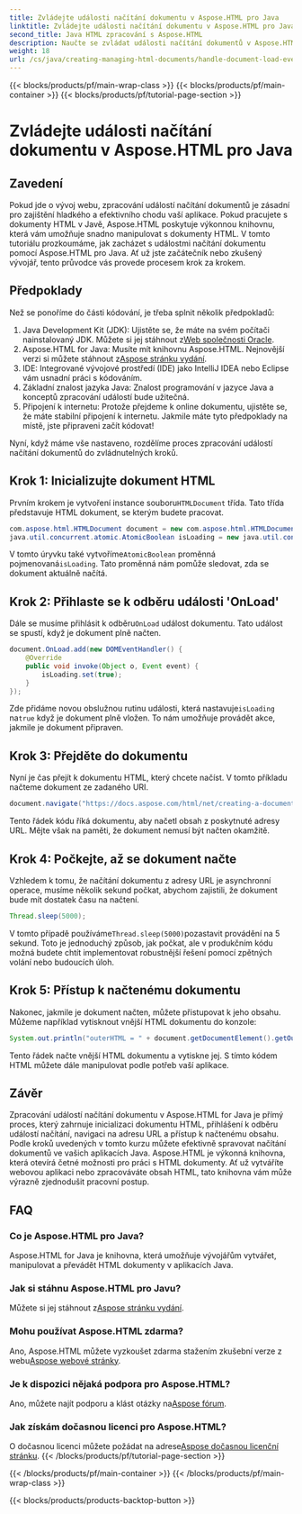 ```yaml
---
title: Zvládejte události načítání dokumentu v Aspose.HTML pro Java
linktitle: Zvládejte události načítání dokumentu v Aspose.HTML pro Java
second_title: Java HTML zpracování s Aspose.HTML
description: Naučte se zvládat události načítání dokumentů v Aspose.HTML pro Java pomocí tohoto podrobného průvodce. Vylepšete své webové aplikace.
weight: 18
url: /cs/java/creating-managing-html-documents/handle-document-load-events/
---
```


{{< blocks/products/pf/main-wrap-class >}}
{{< blocks/products/pf/main-container >}}
{{< blocks/products/pf/tutorial-page-section >}}

# Zvládejte události načítání dokumentu v Aspose.HTML pro Java

## Zavedení
Pokud jde o vývoj webu, zpracování událostí načítání dokumentů je zásadní pro zajištění hladkého a efektivního chodu vaší aplikace. Pokud pracujete s dokumenty HTML v Javě, Aspose.HTML poskytuje výkonnou knihovnu, která vám umožňuje snadno manipulovat s dokumenty HTML. V tomto tutoriálu prozkoumáme, jak zacházet s událostmi načítání dokumentu pomocí Aspose.HTML pro Java. Ať už jste začátečník nebo zkušený vývojář, tento průvodce vás provede procesem krok za krokem.
## Předpoklady
Než se ponoříme do části kódování, je třeba splnit několik předpokladů:
1.  Java Development Kit (JDK): Ujistěte se, že máte na svém počítači nainstalovaný JDK. Můžete si jej stáhnout z[Web společnosti Oracle](https://www.oracle.com/java/technologies/javase-jdk11-downloads.html).
2. Aspose.HTML for Java: Musíte mít knihovnu Aspose.HTML. Nejnovější verzi si můžete stáhnout z[Aspose stránku vydání](https://releases.aspose.com/html/java/).
3. IDE: Integrované vývojové prostředí (IDE) jako IntelliJ IDEA nebo Eclipse vám usnadní práci s kódováním.
4. Základní znalost jazyka Java: Znalost programování v jazyce Java a konceptů zpracování událostí bude užitečná.
5. Připojení k internetu: Protože přejdeme k online dokumentu, ujistěte se, že máte stabilní připojení k internetu.
Jakmile máte tyto předpoklady na místě, jste připraveni začít kódovat!

Nyní, když máme vše nastaveno, rozdělíme proces zpracování událostí načítání dokumentů do zvládnutelných kroků.
## Krok 1: Inicializujte dokument HTML
 Prvním krokem je vytvoření instance souboru`HTMLDocument` třída. Tato třída představuje HTML dokument, se kterým budete pracovat.
```java
com.aspose.html.HTMLDocument document = new com.aspose.html.HTMLDocument();
java.util.concurrent.atomic.AtomicBoolean isLoading = new java.util.concurrent.atomic.AtomicBoolean(false);
```
 V tomto úryvku také vytvoříme`AtomicBoolean` proměnná pojmenovaná`isLoading`. Tato proměnná nám pomůže sledovat, zda se dokument aktuálně načítá.
## Krok 2: Přihlaste se k odběru události 'OnLoad'
Dále se musíme přihlásit k odběru`OnLoad` událost dokumentu. Tato událost se spustí, když je dokument plně načten. 
```java
document.OnLoad.add(new DOMEventHandler() {
    @Override
    public void invoke(Object o, Event event) {
        isLoading.set(true);
    }
});
```
 Zde přidáme novou obslužnou rutinu události, která nastavuje`isLoading` na`true` když je dokument plně vložen. To nám umožňuje provádět akce, jakmile je dokument připraven.
## Krok 3: Přejděte do dokumentu
Nyní je čas přejít k dokumentu HTML, který chcete načíst. V tomto příkladu načteme dokument ze zadaného URI.
```java
document.navigate("https://docs.aspose.com/html/net/creating-a-document/document.html");
```
Tento řádek kódu říká dokumentu, aby načetl obsah z poskytnuté adresy URL. Mějte však na paměti, že dokument nemusí být načten okamžitě.
## Krok 4: Počkejte, až se dokument načte
Vzhledem k tomu, že načítání dokumentu z adresy URL je asynchronní operace, musíme několik sekund počkat, abychom zajistili, že dokument bude mít dostatek času na načtení. 
```java
Thread.sleep(5000);
```
 V tomto případě používáme`Thread.sleep(5000)`pozastavit provádění na 5 sekund. Toto je jednoduchý způsob, jak počkat, ale v produkčním kódu možná budete chtít implementovat robustnější řešení pomocí zpětných volání nebo budoucích úloh.
## Krok 5: Přístup k načtenému dokumentu
Nakonec, jakmile je dokument načten, můžete přistupovat k jeho obsahu. Můžeme například vytisknout vnější HTML dokumentu do konzole:
```java
System.out.println("outerHTML = " + document.getDocumentElement().getOuterHTML());
```
Tento řádek načte vnější HTML dokumentu a vytiskne jej. S tímto kódem HTML můžete dále manipulovat podle potřeb vaší aplikace.
## Závěr
Zpracování událostí načítání dokumentu v Aspose.HTML for Java je přímý proces, který zahrnuje inicializaci dokumentu HTML, přihlášení k odběru událostí načítání, navigaci na adresu URL a přístup k načtenému obsahu. Podle kroků uvedených v tomto kurzu můžete efektivně spravovat načítání dokumentů ve vašich aplikacích Java.
Aspose.HTML je výkonná knihovna, která otevírá četné možnosti pro práci s HTML dokumenty. Ať už vytváříte webovou aplikaci nebo zpracováváte obsah HTML, tato knihovna vám může výrazně zjednodušit pracovní postup.
## FAQ
### Co je Aspose.HTML pro Java?
Aspose.HTML for Java je knihovna, která umožňuje vývojářům vytvářet, manipulovat a převádět HTML dokumenty v aplikacích Java.
### Jak si stáhnu Aspose.HTML pro Javu?
 Můžete si jej stáhnout z[Aspose stránku vydání](https://releases.aspose.com/html/java/).
### Mohu používat Aspose.HTML zdarma?
 Ano, Aspose.HTML můžete vyzkoušet zdarma stažením zkušební verze z webu[Aspose webové stránky](https://releases.aspose.com/).
### Je k dispozici nějaká podpora pro Aspose.HTML?
 Ano, můžete najít podporu a klást otázky na[Aspose fórum](https://forum.aspose.com/c/html/29).
### Jak získám dočasnou licenci pro Aspose.HTML?
 O dočasnou licenci můžete požádat na adrese[Aspose dočasnou licenční stránku](https://purchase.aspose.com/temporary-license/).
{{< /blocks/products/pf/tutorial-page-section >}}

{{< /blocks/products/pf/main-container >}}
{{< /blocks/products/pf/main-wrap-class >}}

{{< blocks/products/products-backtop-button >}}
